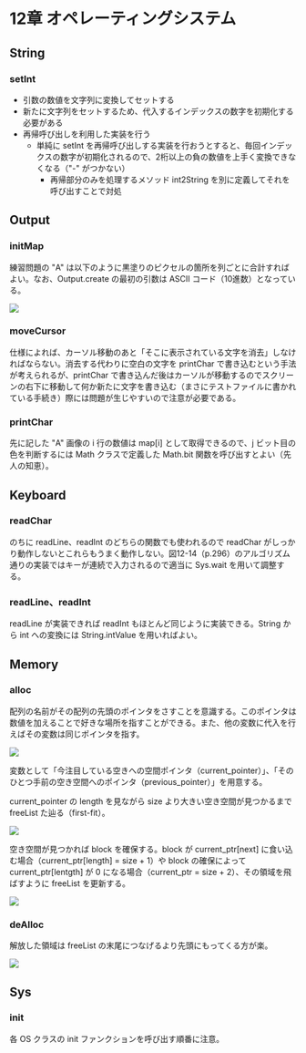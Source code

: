 # 12章 オペレーティングシステム

## String

### setInt

- 引数の数値を文字列に変換してセットする
- 新たに文字列をセットするため、代入するインデックスの数字を初期化する必要がある
- 再帰呼び出しを利用した実装を行う
  - 単純に setInt を再帰呼び出しする実装を行おうとすると、毎回インデックスの数字が初期化されるので、2桁以上の負の数値を上手く変換できなくなる（"-" がつかない）
    - 再帰部分のみを処理するメソッド int2String を別に定義してそれを呼び出すことで対処

## Output

### initMap

練習問題の "A" は以下のように黒塗りのピクセルの箇所を列ごとに合計すればよい。なお、Output.create の最初の引数は ASCII コード（10進数）となっている。

![](https://user-images.githubusercontent.com/61448492/91246656-63db2c80-e78b-11ea-9a1e-b04abfa8e13b.png)

### moveCursor

仕様によれば、カーソル移動のあと「そこに表示されている文字を消去」しなければならない。消去する代わりに空白の文字を printChar で書き込むという手法が考えられるが、printChar で書き込んだ後はカーソルが移動するのでスクリーンの右下に移動して何か新たに文字を書き込む（まさにテストファイルに書かれている手続き）際には問題が生じやすいので注意が必要である。

### printChar

先に記した "A" 画像の i 行の数値は map[i] として取得できるので、j ビット目の色を判断するには Math クラスで定義した Math.bit 関数を呼び出すとよい（先人の知恵）。

## Keyboard

### readChar

のちに readLine、readInt のどちらの関数でも使われるので readChar がしっかり動作しないとこれらもうまく動作しない。図12-14（p.296）のアルゴリズム通りの実装ではキーが連続で入力されるので適当に Sys.wait を用いて調整する。

### readLine、readInt

readLine が実装できれば readInt もほとんど同じように実装できる。String から int への変換には String.intValue を用いればよい。

## Memory

### alloc

配列の名前がその配列の先頭のポインタをさすことを意識する。このポインタは数値を加えることで好きな場所を指すことができる。また、他の変数に代入を行えばその変数は同じポインタを指す。

![](https://user-images.githubusercontent.com/61448492/91385692-737e7200-e86c-11ea-95a4-183798d1dbc9.png)

変数として「今注目している空きへの空間ポインタ（current_pointer）」、「そのひとつ手前の空き空間へのポインタ（previous_pointer）」を用意する。

current_pointer の length を見ながら size より大きい空き空間が見つかるまで freeList た辿る（first-fit）。

![](https://user-images.githubusercontent.com/61448492/91388371-200f2280-e872-11ea-89ee-56bc45786333.png)

空き空間が見つかれば block を確保する。block が current_ptr[next] に食い込む場合（current_ptr[length] = size + 1）や block の確保によって current_ptr[lentgth] が 0 になる場合（current_ptr = size + 2）、その領域を飛ばすように freeList を更新する。

![](https://user-images.githubusercontent.com/61448492/91523906-d89f9980-e938-11ea-902c-d6260f7747e0.png)

### deAlloc

解放した領域は freeList の末尾につなげるより先頭にもってくる方が楽。

![](https://user-images.githubusercontent.com/61448492/91414674-dcbfae80-e887-11ea-87ef-5eb80f7e42aa.png)

## Sys

### init

各 OS クラスの init ファンクションを呼び出す順番に注意。
